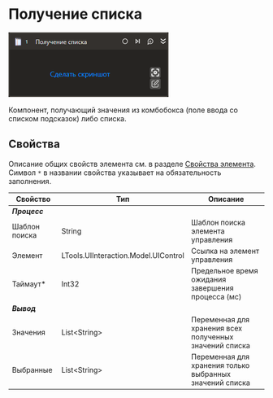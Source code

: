 # Получение списка

![](../../../resources/activities/basic/uiinteraction/getlist.png)

Компонент, получающий значения из комбобокса (поле ввода со списком подсказок) либо списка.

## Свойства
Описание общих свойств элемента см. в разделе [Свойства элемента](https://docs.primo-rpa.ru/primo-rpa/primo-studio/process/elements#svoistva-elementa).\
Символ `*` в названии свойства указывает на обязательность заполнения.

| Свойство             | Тип                                  | Описание                                            |
| -------------------- | ------------------------------------ | --------------------------------------------------- |
| ***Процесс***          |  |  |
| Шаблон поиска        | String                               | Шаблон поиска элемента управления |
| Элемент              | LTools.UIInteraction.Model.UIControl | Ссылка на элемент управления  |
| Таймаут\*            | Int32                                | Предельное время ожидания завершения процесса (мс)  |
| ***Вывод***          |  |  |
| Значения             | List\<String>                        | Переменная для хранения всех полученных значений списка  |
| Выбранные            | List\<String>                        | Переменная для хранения только выбранных значений списка |
